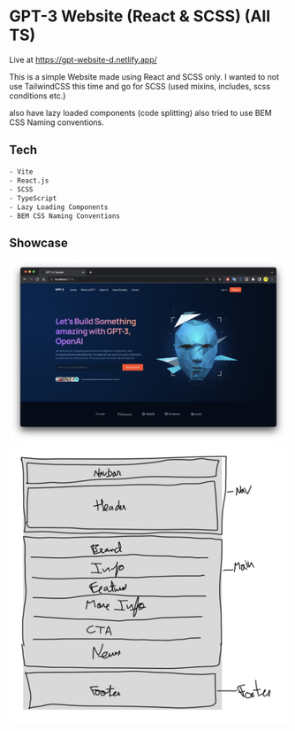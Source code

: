 # GPT-3 Website (React & SCSS) (All TS)

Live at https://gpt-website-d.netlify.app/

This is a simple Website made using React and SCSS only. I wanted to not use TailwindCSS this time and go for SCSS (used mixins, includes, scss conditions etc.)

also have lazy loaded components (code splitting)
also tried to use BEM CSS Naming conventions.

## Tech

    - Vite
    - React.js
    - SCSS
    - TypeScript
    - Lazy Loading Components
    - BEM CSS Naming Conventions

## Showcase

![Main Page](https://github.com/harshdhiman/gpt_website_d/blob/main/showcase/1.png?raw=true)
![Diag](https://github.com/harshdhiman/gpt_website_d/blob/main/showcase/2.png?raw=true)
